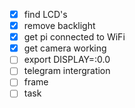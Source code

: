 - [x] find LCD's
- [x] remove backlight
- [x] get pi connected to WiFi
- [x] get camera working
- [ ] export DISPLAY=:0.0
- [ ] telegram intergration
- [ ] frame
- [ ] task
